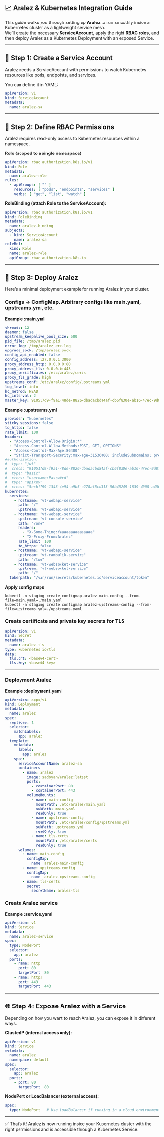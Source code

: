 ## 📈 **Aralez & Kubernetes Integration Guide**

This guide walks you through setting up **Aralez** to run smoothly inside a Kubernetes cluster as a lightweight service mesh.  
We’ll create the necessary **ServiceAccount**, apply the right **RBAC roles**, and then deploy Aralez as a Kubernetes Deployment with an exposed Service.

---

## 🔑 Step 1: Create a Service Account

Aralez needs a ServiceAccount with permissions to watch Kubernetes resources like pods, endpoints, and services.

You can define it in YAML:

```yaml
apiVersion: v1
kind: ServiceAccount
metadata:
  name: aralez-sa
```

---

## 📜 Step 2: Define RBAC Permissions

Aralez requires read-only access to Kubernetes resources within a namespace.

**Role (scoped to a single namespace):**

```yaml
apiVersion: rbac.authorization.k8s.io/v1
kind: Role
metadata:
  name: aralez-role
rules:
  - apiGroups: [ "" ]
    resources: [ "pods", "endpoints", "services" ]
    verbs: [ "get", "list", "watch" ]
```

**RoleBinding (attach Role to the ServiceAccount):**

```yaml
apiVersion: rbac.authorization.k8s.io/v1
kind: RoleBinding
metadata:
  name: aralez-binding
subjects:
  - kind: ServiceAccount
    name: aralez-sa
roleRef:
  kind: Role
  name: aralez-role
  apiGroup: rbac.authorization.k8s.io
```

---

## 🚀 Step 3: Deploy Aralez

Here’s a minimal deployment example for running Aralez in your cluster.

### Configs → ConfigMap. Arbitrary configs like main.yaml, upstreams.yml, etc.

**Example :main.yml**

```yaml
threads: 12
daemon: false
upstream_keepalive_pool_size: 500
pid_file: /tmp/aralez.pid
error_log: /tmp/aralez_err.log
upgrade_sock: /tmp/aralez.sock
config_api_enabled: false
config_address: 127.0.0.1:3000
proxy_address_http: 0.0.0.0:80
proxy_address_tls: 0.0.0.0:443
proxy_certificates: /etc/aralez/certs
proxy_tls_grade: high
upstreams_conf: /etc/aralez/config/upstreams.yml
log_level: info
hc_method: HEAD
hc_interval: 2
master_key: 910517d9-f9a1-48de-8826-dbadacbd84af-cb6f830e-ab16-47ec-9d8f-0090de732774
```

**Example :upstreams.yml**

```yaml
provider: "kubernetes"
sticky_sessions: false
to_https: false
rate_limit: 100
headers:
  - "Access-Control-Allow-Origin:*"
  - "Access-Control-Allow-Methods:POST, GET, OPTIONS"
  - "Access-Control-Max-Age:86400"
  - "Strict-Transport-Security:max-age=31536000; includeSubDomains; preload"
#authorization:
#  type: "jwt"
#  creds: "910517d9-f9a1-48de-8826-dbadacbd84af-cb6f830e-ab16-47ec-9d8f-0090de732774"
#  type: "basic"
#  creds: "username:Passw0rd"
#  type: "apikey"
#  creds: "5ecbf799-1343-4e94-a9b5-e278af5cd313-56b45249-1839-4008-a450-a60dc76d2bae"
kubernetes:
  services:
    - hostname: "vt-webapi-service"
      path: "/"
      upstream: "vt-webapi-service"
    - hostname: "vt-webapi-service"
      upstream: "vt-console-service"
      path: "/one"
      headers:
        - "X-Some-Thing:Yaaaaaaaaaaaaaaa"
        - "X-Proxy-From:Aralez"
      rate_limit: 100
      to_https: false
    - hostname: "vt-webapi-service"
      upstream: "vt-rambulik-service"
      path: "/two"
    - hostname: "vt-websocket-service"
      upstream: "vt-websocket-service"
      path: "/"
  tokenpath: "/var/run/secrets/kubernetes.io/serviceaccount/token"
```

**Apply config maps**

```shell
kubectl -n staging create configmap aralez-main-config --from-file=main.yaml=./main.yaml
kubectl -n staging create configmap aralez-upstreams-config --from-file=upstreams.yml=./upstreams.yaml
```

### Create certificate  and private key secrets for TLS

```yaml
apiVersion: v1
kind: Secret
metadata:
  name: aralez-tls
type: kubernetes.io/tls
data:
  tls.crt: <base64-cert>
  tls.key: <base64-key>
```

________

### Deployment Aralez

**Example :deployment.yaml**

```yaml
apiVersion: apps/v1
kind: Deployment
metadata:
  name: aralez
spec:
  replicas: 1
  selector:
    matchLabels:
      app: aralez
  template:
    metadata:
      labels:
        app: aralez
    spec:
      serviceAccountName: aralez-sa
      containers:
        - name: aralez
          image: sadoyan/aralez:latest
          ports:
            - containerPort: 80
            - containerPort: 443
          volumeMounts:
            - name: main-config
              mountPath: /etc/aralez/main.yaml
              subPath: main.yaml
              readOnly: true
            - name: upstreams-config
              mountPath: /etc/aralez/config/upstreams.yml
              subPath: upstreams.yml
              readOnly: true
            - name: tls-certs
              mountPath: /etc/aralez/certs
              readOnly: true
      volumes:
        - name: main-config
          configMap:
            name: aralez-main-config
        - name: upstreams-config
          configMap:
            name: aralez-upstreams-config
        - name: tls-certs
          secret:
            secretName: aralez-tls
```

### Create Aralez service

**Example :service.yaml**

```yaml
apiVersion: v1
kind: Service
metadata:
  name: aralez-service
spec:
  type: NodePort
  selector:
    app: aralez
  ports:
    - name: http
      port: 80
      targetPort: 80
    - name: https
      port: 443
      targetPort: 443
```

---

## 🌐 Step 4: Expose Aralez with a Service

Depending on how you want to reach Aralez, you can expose it in different ways.

**ClusterIP (internal access only):**

```yaml
apiVersion: v1
kind: Service
metadata:
  name: aralez
  namespace: default
spec:
  selector:
    app: aralez
  ports:
    - port: 80
      targetPort: 80
```

**NodePort or LoadBalancer (external access):**

```yaml
spec:
  type: NodePort   # Use LoadBalancer if running in a cloud environment
```

---

✅ That’s it! Aralez is now running inside your Kubernetes cluster with the right permissions and is accessible through a Kubernetes Service.